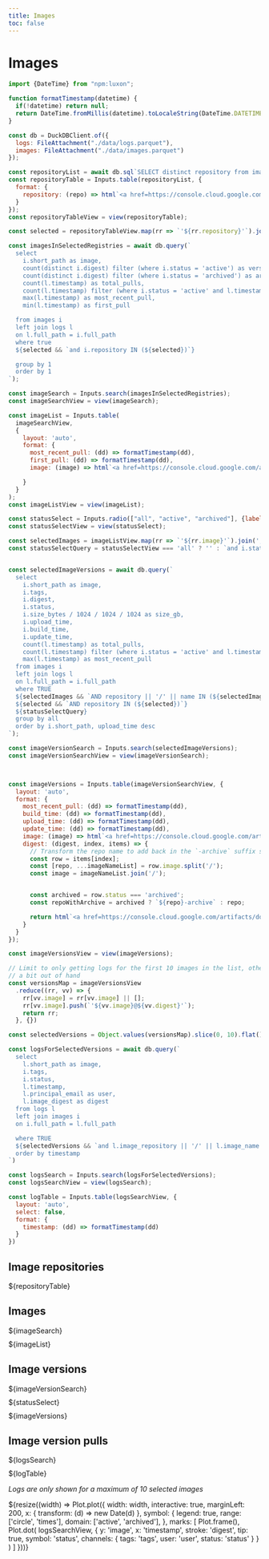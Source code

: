 ```yaml
---
title: Images
toc: false
---
```


<!-- markdownlint-disable -->


# Images

<!-- Set up useful functions -->

```js
import {DateTime} from "npm:luxon";
```

```js
function formatTimestamp(datetime) {
  if(!datetime) return null;
  return DateTime.fromMillis(datetime).toLocaleString(DateTime.DATETIME_SHORT)
}
```

<!-- Load the data -->

```js
const db = DuckDBClient.of({
  logs: FileAttachment("./data/logs.parquet"),
  images: FileAttachment("./data/images.parquet")
});
```



<!-- First table view, just a list of repositories -->

```js
const repositoryList = await db.sql`SELECT distinct repository from images`;
const repositoryTable = Inputs.table(repositoryList, {
  format: {
    repository: (repo) => html`<a href=https://console.cloud.google.com/artifacts/docker/cpg-common/australia-southeast1/${repo}?project=cpg-common target=_blank>${repo}</a>`
  }
});
const repositoryTableView = view(repositoryTable);
```

<!-- Image search view, queries a list of images and some associated stats and populates the search box -->

```js
const selected = repositoryTableView.map(rr => `'${rr.repository}'`).join(', ');

const imagesInSelectedRegistries = await db.query(`
  select
    i.short_path as image,
    count(distinct i.digest) filter (where i.status = 'active') as versions,
    count(distinct i.digest) filter (where i.status = 'archived') as archived_versions,
    count(l.timestamp) as total_pulls,
    count(l.timestamp) filter (where i.status = 'active' and l.timestamp > (current_date - interval 1 month)) as pulls_in_last_month,
    max(l.timestamp) as most_recent_pull,
    min(l.timestamp) as first_pull

  from images i
  left join logs l
  on l.full_path = i.full_path
  where true
  ${selected && `and i.repository IN (${selected})`}

  group by 1
  order by 1
`);

const imageSearch = Inputs.search(imagesInSelectedRegistries);
const imageSearchView = view(imageSearch);
```


<!--
  Image list table
  This needs to be a separate block to the search view due to how reactivity works in observable
-->

```js
const imageList = Inputs.table(
  imageSearchView,
  {
    layout: 'auto',
    format: {
      most_recent_pull: (dd) => formatTimestamp(dd),
      first_pull: (dd) => formatTimestamp(dd),
      image: (image) => html`<a href=https://console.cloud.google.com/artifacts/docker/cpg-common/australia-southeast1/${image}?project=cpg-common target=_blank>${image}</a>`

    }
  }
);
const imageListView = view(imageList);

```


<!-- Allow selecting the status of images -->
```js
const statusSelect = Inputs.radio(["all", "active", "archived"], {label: "status", value: "all"});
const statusSelectView = view(statusSelect);
```

<!-- Filter images by status and populate image version search -->
```js
const selectedImages = imageListView.map(rr => `'${rr.image}'`).join(', ');
const statusSelectQuery = statusSelectView === 'all' ? '' : `and i.status = '${statusSelectView}'`;


const selectedImageVersions = await db.query(`
  select
    i.short_path as image,
    i.tags,
    i.digest,
    i.status,
    i.size_bytes / 1024 / 1024 / 1024 as size_gb,
    i.upload_time,
    i.build_time,
    i.update_time,
    count(l.timestamp) as total_pulls,
    count(l.timestamp) filter (where i.status = 'active' and l.timestamp > (current_date - interval 1 month)) as pulls_in_last_month,
    max(l.timestamp) as most_recent_pull
  from images i
  left join logs l
  on l.full_path = i.full_path
  where TRUE
  ${selectedImages && `AND repository || '/' || name IN (${selectedImages})`}
  ${selected && `AND repository IN (${selected})`}
  ${statusSelectQuery}
  group by all
  order by i.short_path, upload_time desc
`);

const imageVersionSearch = Inputs.search(selectedImageVersions);
const imageVersionSearchView = view(imageVersionSearch);

```

<!-- Image version table -->
```js


const imageVersions = Inputs.table(imageVersionSearchView, {
  layout: 'auto',
  format: {
    most_recent_pull: (dd) => formatTimestamp(dd),
    build_time: (dd) => formatTimestamp(dd),
    upload_time: (dd) => formatTimestamp(dd),
    update_time: (dd) => formatTimestamp(dd),
    image: (image) => html`<a href=https://console.cloud.google.com/artifacts/docker/cpg-common/australia-southeast1/${image}?project=cpg-common target=_blank>${image}</a>`,
    digest: (digest, index, items) => {
      // Transform the repo name to add back in the `-archive` suffix so that links work as expected.
      const row = items[index];
      const [repo, ...imageNameList] = row.image.split('/');
      const image = imageNameList.join('/');


      const archived = row.status === 'archived';
      const repoWithArchive = archived ? `${repo}-archive` : repo;

      return html`<a href=https://console.cloud.google.com/artifacts/docker/cpg-common/australia-southeast1/${repoWithArchive}/${image}/sha256:${digest}?project=cpg-common target=_blank>${digest}</a>`;
    }
  }
});

const imageVersionsView = view(imageVersions);
```


<!-- Populate image logs search view -->

```js
// Limit to only getting logs for the first 10 images in the list, otherwise things can get
// a bit out of hand
const versionsMap = imageVersionsView
  .reduce((rr, vv) => {
    rr[vv.image] = rr[vv.image] || [];
    rr[vv.image].push(`'${vv.image}@${vv.digest}'`);
    return rr;
  }, {})

const selectedVersions = Object.values(versionsMap).slice(0, 10).flat().join(',');

const logsForSelectedVersions = await db.query(`
  select
    l.short_path as image,
    i.tags,
    i.status,
    l.timestamp,
    l.principal_email as user,
    l.image_digest as digest
  from logs l
  left join images i
  on i.full_path = l.full_path

  where TRUE
  ${selectedVersions && `and l.image_repository || '/' || l.image_name || '@' || l.image_digest IN (${selectedVersions})`}
  order by timestamp
`)

const logsSearch = Inputs.search(logsForSelectedVersions);
const logsSearchView = view(logsSearch);

```

<!-- Show the log table -->
```js
const logTable = Inputs.table(logsSearchView, {
  layout: 'auto',
  select: false,
  format: {
    timestamp: (dd) => formatTimestamp(dd)
  }
})
```


<!-- Page layout of constructs defined above -->

<div class="grid grid-cols-4">
  <div class="card">
    <h2>Image repositories</h2>
    ${repositoryTable}

  </div>
  <div class="card grid-colspan-3">
    <h2>Images</h2>
    <div style="margin-bottom: 10px;">
      ${imageSearch}
    </div>
    ${imageList}
  </div>

  <div class="card grid-colspan-4">
    <h2>Image versions</h2>
    <div style="margin-bottom: 10px;">
      ${imageVersionSearch}
    </div>
    <div style="margin-bottom: 10px;">
      ${statusSelect}
    </div>
    ${imageVersions}
  </div>

  <div class="card grid-colspan-4">
    <h2>Image version pulls</h2>
    <div style="margin-bottom: 10px;">
      ${logsSearch}
    </div>
    ${logTable}
    <p>
      <em>Logs are only shown for a maximum of 10 selected images</em>
    </p>
  </div>
</div>

<!-- Chart of selected image usage over time -->

<div class="grid grid-cols-1">
  <div class="card">
    ${resize((width) => Plot.plot({
      width: width,
      interactive: true,
      marginLeft: 200,
      x: {
        transform: (d) => new Date(d)
      },
      symbol: {
        legend: true,
        range: ['circle', 'times'],
        domain: ['active', 'archived'],
      },
      marks: [
        Plot.frame(),
        Plot.dot(
          logsSearchView,
          {
            y: 'image',
            x: 'timestamp',
            stroke: 'digest',
            tip: true,
            symbol: 'status',
            channels: {
              tags: 'tags',
              user: 'user',
              status: 'status'
            }
          }
        )
      ]
    }))}
  </div>
</div>
